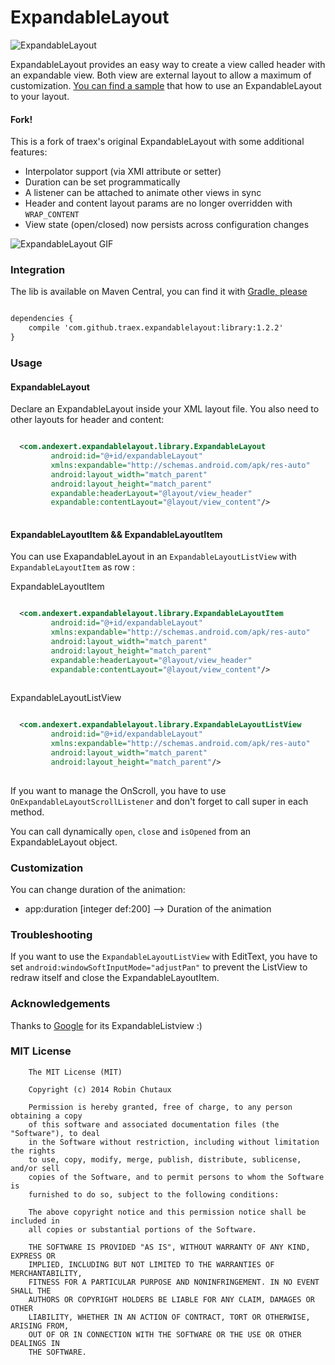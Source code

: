 ExpandableLayout
================

![ExpandableLayout](https://github.com/traex/ExpandableLayout/blob/master/header.png)

ExpandableLayout provides an easy way to create a view called header with an expandable view. Both view are external layout to allow a maximum of customization. [You can find a sample](https://github.com/traex/ExpandableLayout/blob/master/sample/) that how to use an ExpandableLayout to your layout.

#### Fork!

This is a fork of traex's original ExpandableLayout with some additional features:

* Interpolator support (via XMl attribute or setter)
* Duration can be set programmatically
* A listener can be attached to animate other views in sync
* Header and content layout params are no longer overridden with `WRAP_CONTENT`
* View state (open/closed) now persists across configuration changes

![ExpandableLayout GIF](https://github.com/traex/ExpandableLayout/blob/master/demo.gif)
 
### Integration
The lib is available on Maven Central, you can find it with [Gradle, please](http://gradleplease.appspot.com/#expandablelayout)

``` xml

dependencies {
    compile 'com.github.traex.expandablelayout:library:1.2.2'
}

``` 

### Usage

#### ExpandableLayout

Declare an ExpandableLayout inside your XML layout file. You also need to other layouts for header and content:

``` xml

  <com.andexert.expandablelayout.library.ExpandableLayout
         android:id="@+id/expandableLayout"
         xmlns:expandable="http://schemas.android.com/apk/res-auto"
         android:layout_width="match_parent"
         android:layout_height="match_parent"
         expandable:headerLayout="@layout/view_header"
         expandable:contentLayout="@layout/view_content"/>
         
```

#### ExpandableLayoutItem && ExpandableLayoutItem

You can use ExapandableLayout in an `ExpandableLayoutListView` with `ExpandableLayoutItem` as row :

ExpandableLayoutItem
``` xml

  <com.andexert.expandablelayout.library.ExpandableLayoutItem
         android:id="@+id/expandableLayout"
         xmlns:expandable="http://schemas.android.com/apk/res-auto"
         android:layout_width="match_parent"
         android:layout_height="match_parent"
         expandable:headerLayout="@layout/view_header"
         expandable:contentLayout="@layout/view_content"/>
         
```

ExpandableLayoutListView
``` xml

  <com.andexert.expandablelayout.library.ExpandableLayoutListView
         android:id="@+id/expandableLayout"
         xmlns:expandable="http://schemas.android.com/apk/res-auto"
         android:layout_width="match_parent"
         android:layout_height="match_parent"/>
         
```
If you want to manage the OnScroll, you have to use `OnExpandableLayoutScrollListener` and don't forget to call super in each method.

You can call dynamically `open`, `close` and `isOpened` from an ExpandableLayout object.

### Customization

You can change duration of the animation:

* app:duration [integer def:200] --> Duration of the animation

### Troubleshooting

If you want to use the `ExpandableLayoutListView` with EditText, you have to set `android:windowSoftInputMode="adjustPan"` to prevent the ListView to redraw itself and close the ExpandableLayoutItem.

### Acknowledgements

Thanks to [Google](http://developer.android.com/reference/android/widget/ExpandableListView.html) for its ExpandableListview :)

### MIT License

```
    The MIT License (MIT)
    
    Copyright (c) 2014 Robin Chutaux
    
    Permission is hereby granted, free of charge, to any person obtaining a copy
    of this software and associated documentation files (the "Software"), to deal
    in the Software without restriction, including without limitation the rights
    to use, copy, modify, merge, publish, distribute, sublicense, and/or sell
    copies of the Software, and to permit persons to whom the Software is
    furnished to do so, subject to the following conditions:
    
    The above copyright notice and this permission notice shall be included in
    all copies or substantial portions of the Software.
    
    THE SOFTWARE IS PROVIDED "AS IS", WITHOUT WARRANTY OF ANY KIND, EXPRESS OR
    IMPLIED, INCLUDING BUT NOT LIMITED TO THE WARRANTIES OF MERCHANTABILITY,
    FITNESS FOR A PARTICULAR PURPOSE AND NONINFRINGEMENT. IN NO EVENT SHALL THE
    AUTHORS OR COPYRIGHT HOLDERS BE LIABLE FOR ANY CLAIM, DAMAGES OR OTHER
    LIABILITY, WHETHER IN AN ACTION OF CONTRACT, TORT OR OTHERWISE, ARISING FROM,
    OUT OF OR IN CONNECTION WITH THE SOFTWARE OR THE USE OR OTHER DEALINGS IN
    THE SOFTWARE.
```
